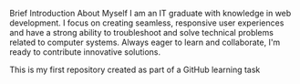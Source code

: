 Brief Introduction About Myself
I am an IT graduate with knowledge in web development. I focus on creating seamless, responsive user experiences and have a strong ability to 
troubleshoot and solve technical problems related to computer systems. 
Always eager to learn and collaborate, I'm ready to contribute innovative solutions.

This is my first repository created as part of a GitHub learning task
